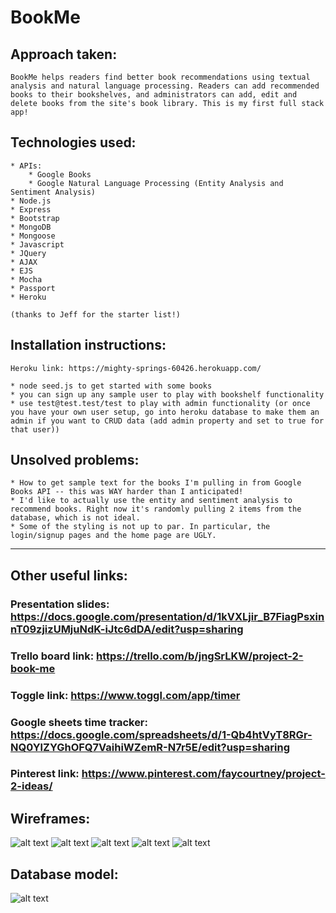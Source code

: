 # BookMe

## Approach taken:
```
BookMe helps readers find better book recommendations using textual analysis and natural language processing. Readers can add recommended books to their bookshelves, and administrators can add, edit and delete books from the site's book library. This is my first full stack app!

```

## Technologies used:
```
* APIs:
	* Google Books
	* Google Natural Language Processing (Entity Analysis and Sentiment Analysis)
* Node.js
* Express
* Bootstrap
* MongoDB
* Mongoose
* Javascript
* JQuery
* AJAX
* EJS
* Mocha 
* Passport
* Heroku

(thanks to Jeff for the starter list!)
```

## Installation instructions:
```
Heroku link: https://mighty-springs-60426.herokuapp.com/

* node seed.js to get started with some books
* you can sign up any sample user to play with bookshelf functionality
* use test@test.test/test to play with admin functionality (or once you have your own user setup, go into heroku database to make them an admin if you want to CRUD data (add admin property and set to true for that user))

```

## Unsolved problems:
```
* How to get sample text for the books I'm pulling in from Google Books API -- this was WAY harder than I anticipated!
* I'd like to actually use the entity and sentiment analysis to recommend books. Right now it's randomly pulling 2 items from the database, which is not ideal.
* Some of the styling is not up to par. In particular, the login/signup pages and the home page are UGLY.
```
------------------------------------------------------------------------

## Other useful links:

### Presentation slides: https://docs.google.com/presentation/d/1kVXLjir_B7FiagPsxinnT09zjizUMjuNdK-iJtc6dDA/edit?usp=sharing

### Trello board link: https://trello.com/b/jngSrLKW/project-2-book-me

### Toggle link: https://www.toggl.com/app/timer

### Google sheets time tracker: https://docs.google.com/spreadsheets/d/1-Qb4htVyT8RGr-NQ0YlZYGhOFQ7VaihiWZemR-N7r5E/edit?usp=sharing

### Pinterest link: https://www.pinterest.com/faycourtney/project-2-ideas/

## Wireframes: 
![alt text](wireframes/bookme_wireframes_1.jpg "BookMe Wireframe Home page")
![alt text](wireframes/bookme_wireframes_2.jpg "BookMe Wireframe Book Recommendation page")
![alt text](wireframes/bookme_wireframes_3.jpg "BookMe Wireframe Login page")
![alt text](wireframes/bookme_wireframes_4.jpg "BookMe Wireframe Bookshelf page")
![alt text](wireframes/bookme_wireframes_5.jpg "BookMe Wireframe New saved book page")

## Database model: 
![alt text](wireframes/bookme_wireframes_6.jpg "Database model for BookMe")